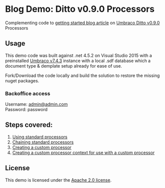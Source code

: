 # Blog Demo: Ditto v0.9.0 Processors
Complementing code to [getting started blog article](https://jamiepollock.github.io/blog/2016/06/15/getting-started-with-ditto-processors) on [Umbraco Ditto v0.9.0](https://github.com/leekelleher/umbraco-ditto/releases/tag/0.9.0) Processors

## Usage
This demo code was built against .net 4.5.2 on Visual Studio 2015 with a preinstalled [Umbraco v7.4.3](https://our.umbraco.org/contribute/releases/743/) instance with a local .sdf database which a document type & demplate setup already for ease of use.

Fork/Download the code locally and build the solution to restore the missing nuget packages.

### Backoffice access

Username: admin@admin.com  
Password: password

## Steps covered:

 1. [Using standard processors](https://github.com/jamiepollock/blog-demo-ditto-v090/commit/a5831750bd2deb8d6c4ccf81bc50ef1ce042c0a0)
 2. [Chaining standard processors](https://github.com/jamiepollock/blog-demo-ditto-v090/commit/34a8924900f8e43c1ca495de5b61dfd2d5c6ac61)
 3. [Creating a custom processor](https://github.com/jamiepollock/blog-demo-ditto-v090/commit/7b6326d10c5d1ec8b076e81b96faca3c6848fd6b)
 4. [Creating a custom processor context for use with a custom processor](https://github.com/jamiepollock/blog-demo-ditto-v090/commit/ff19498e04fa07ed1ed954cb5b1c045513c92444)

## License

This demo is licensed under the [Apache 2.0 license](http://www.apache.org/licenses/LICENSE-2.0).